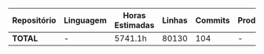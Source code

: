 | Repositório | Linguagem | Horas Estimadas | Linhas | Commits | Produtividade |
|-------------|-----------|-----------------|--------|---------|---------------|
| **TOTAL** | - | 5741.1h | 80130 | 104 | - |
